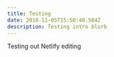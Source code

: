 ```yaml
---
title: Testing
date: 2018-11-05T15:50:48.584Z
description: Testing intro blurb
---
```

Testing out Netlify editing
